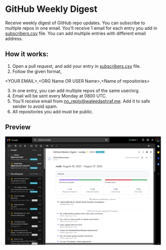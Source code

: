 # GitHub Weekly Digest

Receive weekly digest of GitHub repo updates. You can subscribe to multiple repos in one email. You'll receive 1 email for each entry you add in [subscribers.csv](subscribers.csv) file. You can add multiple entries with different email address.

## How it works:
1. Open a pull request, and add your entry in [subscribers.csv](subscribers.csv) file.
2. Follow the given format,

\<YOUR EMAIL\>,\<ORG Name OR USER Name>,\<Name of repositories>

3. In one entry, you can add multiple repos of the same user/org.
4. Email will be sent every Monday at 0800 UTC.
5. You'll receive email from no_reply@waleedashraf.me. Add it to safe sender to avoid spam.
6. All repositories you add must be public.

## Preview

![preview](./src/assets/preview.png)